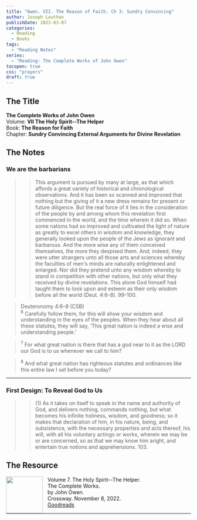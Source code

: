 ```yaml
---
title: "Owen. VII. The Reason of Faith. Ch 3: Sundry Convincing"
author: Joseph Louthan
publishDate: 2023-03-07
categories:
  - Reading
  - Books
tags:
  - "Reading Notes"
series:
  - "Reading: The Complete Works of John Owen"
tocopen: true
css: "prayers"
draft: true
---
```


## The Title

**The Complete Works of John Owen**  
Volume: **VII The Holy Spirit--The Helper**  
Book: **The Reason for Faith**  
Chapter: **Sundry Convincing External Arguments for Divine Revelation**

## The Notes

### We are the barbarians

>>This argument is pursued by many at large, as that which affords a great variety of historical and chronological observations. And it has been so scanned and improved that nothing but the giving of it a new dress remains for present or future diligence. But the real force of it lies in the consideration of the people by and among whom this revelation first commenced in the world, and the time wherein it did so. When some nations had so improved and cultivated the light of nature as greatly to excel others in wisdom and knowledge, they generally looked upon the people of the Jews as ignorant and barbarous. And the more wise any of them conceived themselves, the more they despised them. And, indeed, they were utter strangers unto all those arts and sciences whereby the faculties of men's minds are naturally enlightened and enlarged. Nor did they pretend unto any wisdom whereby to stand in competition with other nations, but only what they received by divine revelations. This alone God himself had taught them to look upon and esteem as their only wisdom before all the world (Deut. 4:6-8). 99-100. 

>Deuteronomy 4:6–8 (CSB)  
><sup>6</sup> Carefully follow them, for this will show your wisdom and understanding in the eyes of the peoples. When they hear about all these statutes, they will say, ‘This great nation is indeed a wise and understanding people.’ 

><sup>7</sup> For what great nation is there that has a god near to it as the LORD our God is to us whenever we call to him? 

><sup>8</sup> And what great nation has righteous statutes and ordinances like this entire law I set before you today?

---

### First Design: To Reveal God to Us

>>(1) As it takes on itself to speak in the name and authority of God, and delivers nothing, commands nothing, but what becomes his infinite holiness, wisdom, and goodness; so it makes that declaration of him, in his nature, being, and subsistence, with the necessary properties and acts thereof, his will, with all his voluntary actings or works, wherein we may be or are concerned, so as that we may know him aright, and entertain true notions and apprehensions. 103.

## The Resource

<p style="clear:both;">

<img src="https://theologic.us/images/resources/book-owen-tcw-07-the-helper.jpg" align="left" width="100" style="padding-right: 10px" />  Volume 7. The Holy Spirit--The Helper.  
The Complete Works.  
by John Owen.  
Crossway. November 8, 2022.   
[Goodreads](https://www.goodreads.com/book/show/60354441-the-holy-spirit?from_search=true&from_srp=true&qid=nA4DypqmnH&rank=9)

<p style="clear:both;">

---

